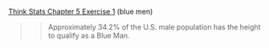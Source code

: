 [Think Stats Chapter 5 Exercise 1](http://greenteapress.com/thinkstats2/html/thinkstats2006.html#toc50) (blue men)

>> Approximately 34.2% of the U.S. male population has the height to qualify as a Blue Man.  
